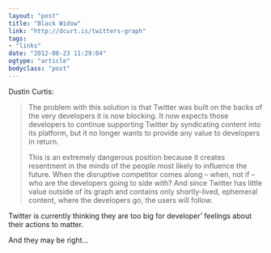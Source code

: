 ```yaml
---
layout: "post"
title: "Black Widow"
link: "http://dcurt.is/twitters-graph"
tags: 
- "links"
date: "2012-08-23 11:29:04"
ogtype: "article"
bodyclass: "post"
---
```


Dustin Curtis:

> The problem with this solution is that Twitter was built on the backs of the very developers it is now blocking. It now expects those developers to continue supporting Twitter by syndicating content into its platform, but it no longer wants to provide any value to developers in return.
> 
> This is an extremely dangerous position because it creates resentment in the minds of the people most likely to influence the future. When the disruptive competitor comes along – when, not if – who are the developers going to side with? And since Twitter has little value outside of its graph and contains only shortly-lived, ephemeral content, where the developers go, the users will follow.

Twitter is currently thinking they are too big for developer’ feelings about their actions to matter.

And they may be right…